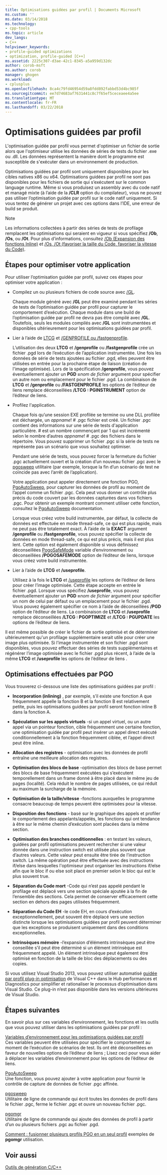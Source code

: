 ```yaml
---
title: Optimisations guidées par profil | Documents Microsoft
ms.custom: ''
ms.date: 03/14/2018
ms.technology:
- cpp-tools
ms.topic: article
dev_langs:
- C++
helpviewer_keywords:
- profile-guided optimizations
- optimization, profile-guided [C++]
ms.assetid: 2225c307-d3ae-42c1-8345-a5a959d132dc
author: corob-msft
ms.author: corob
manager: ghogen
ms.workload:
- cplusplus
ms.openlocfilehash: 8ca4c79fd46954d59a8fdd892fabbd53d4bc985f
ms.sourcegitcommit: ee7d74683af7631441c8c7f65ef5ceceaee4a5ee
ms.translationtype: MT
ms.contentlocale: fr-FR
ms.lasthandoff: 03/22/2018
---
```

# <a name="profile-guided-optimizations"></a>Optimisations guidées par profil

L'optimisation guidée par profil vous permet d'optimiser un fichier de sortie alors que l'optimiseur utilise les données de séries de tests du fichier .exe ou .dll. Les données représentent la manière dont le programme est susceptible de s'exécuter dans un environnement de production.

Optimisations guidées par profil sont uniquement disponibles pour les cibles natives x86 ou x64. Optimisations guidées par profil ne sont pas disponibles pour les fichiers de sortie qui s’exécutent sur le common language runtime. Même si vous produisez un assembly avec du code natif et managé mixte (à l’aide de la **/CLR** option du compilateur), vous ne pouvez pas utiliser l’optimisation guidée par profil sur le code natif uniquement. Si vous tentez de générer un projet avec ces options dans l’IDE, une erreur de build se produit.

> [!NOTE]
> Les informations collectées à partir des séries de tests de profilage remplacent les optimisations qui seraient en vigueur si vous spécifiez **/Ob**, **/Os**, ou **/Ot**. Pour plus d’informations, consultez [/Ob (Expansion des fonctions Inline)](../../build/reference/ob-inline-function-expansion.md) et [/Os, /Ot (favoriser la taille du Code, favoriser la vitesse du Code)](../../build/reference/os-ot-favor-small-code-favor-fast-code.md).

## <a name="steps-to-optimize-your-app"></a>Étapes pour optimiser votre application

Pour utiliser l’optimisation guidée par profil, suivez ces étapes pour optimiser votre application :

- Compilez un ou plusieurs fichiers de code source avec [/GL](../../build/reference/gl-whole-program-optimization.md).

   Chaque module généré avec **/GL** peut être examiné pendant les séries de tests de l’optimisation guidée par profil pour capturer le comportement d’exécution. Chaque module dans une build de l’optimisation guidée par profil ne devra pas être compilé avec **/GL**. Toutefois, seuls les modules compilés avec **/GL** sont instrumentées et disponibles ultérieurement pour les optimisations guidées par profil.

- Lier à l’aide de [LTCG](../../build/reference/ltcg-link-time-code-generation.md) et [/GENPROFILE ou /fastgenprofile](../../build/reference/genprofile-fastgenprofile-generate-profiling-instrumented-build.md).

   L’utilisation des deux **LTCG** et **/genprofile** ou **/fastgenprofile** crée un fichier .pgd lors de l’exécution de l’application instrumentée. Une fois les données de série de tests ajoutées au fichier .pgd, elles peuvent être utilisées en entrée pour la prochaine étape de liaison (création de l'image optimisée). Lors de la spécification **/genprofile**, vous pouvez éventuellement ajouter un **PGD =**_nom de fichier_ argument pour spécifier un autre nom ou emplacement pour le fichier .pgd. La combinaison de **LTCG** et **/genprofile** ou **/FASTGENPROFILE** les options de l’éditeur de liens remplace déconseillées **/LTCG : PGINSTRUMENT** option de l’éditeur de liens.

- Profilez l'application.

   Chaque fois qu’une session EXE profilée se termine ou une DLL profilée est déchargée, un *appname*! # .pgc fichier est créé. Un fichier .pgc contient des informations sur une série de tests d'application particulière. # est un nombre commençant par 1 qui est incrémenté selon le nombre d’autres *appname*! # .pgc des fichiers dans le répertoire. Vous pouvez supprimer un fichier .pgc si la série de tests ne représente pas un scénario que vous souhaitez optimiser.

   Pendant une série de tests, vous pouvez forcer la fermeture du fichier .pgc actuellement ouvert et la création d’un nouveau fichier .pgc avec le [pgosweep](../../build/reference/pgosweep.md) utilitaire (par exemple, lorsque la fin d’un scénario de test ne coïncide pas avec l’arrêt de l’application).

   Votre application peut appeler directement une fonction PGO, [PgoAutoSweep](pgoautosweep.md), pour capturer les données de profil au moment de l’appel comme un fichier .pgc. Cela peut vous donner un contrôle plus précis du code couvert par les données capturées dans vos fichiers .pgc. Pour obtenir un exemple montrant comment utiliser cette fonction, consultez le [PgoAutoSweep](pgoautosweep.md) documentation.

   Lorsque vous créez votre build instrumentée, par défaut, la collecte de données est effectuée en mode thread-safe, ce qui est plus rapide, mais ne peut pas être totalement exact. À l’aide de la **EXACT** argument **/genprofile** ou **/fastgenprofile**, vous pouvez spécifier la collecte de données en mode thread-safe, ce qui est plus précis, mais il est plus lent. Cette option est également disponible si vous définissez déconseillées [PogoSafeMode](environment-variables-for-profile-guided-optimizations.md#pogosafemode) variable d’environnement ou déconseillées **/POGOSAFEMODE** option de l’éditeur de liens, lorsque vous créez votre build instrumentée.

- Lier à l’aide de **LTCG** et **/useprofile**.

   Utilisez à la fois le **LTCG** et [/useprofile](useprofile.md) les options de l’éditeur de liens pour créer l’image optimisée. Cette étape accepte en entrée le fichier .pgd. Lorsque vous spécifiez **/useprofile**, vous pouvez éventuellement ajouter un **PGD =**_nom de fichier_ argument pour spécifier un nom de celui par défaut ou un emplacement pour le fichier .pgd. Vous pouvez également spécifier ce nom à l’aide de déconseillées **/PGD** option de l’éditeur de liens. La combinaison de **LTCG** et **/useprofile** remplace déconseillées **/LTCG : PGOPTIMIZE** et **/LTCG : PGUPDATE** les options de l’éditeur de liens.

Il est même possible de créer le fichier de sortie optimisé et de déterminer ultérieurement qu'un profilage supplémentaire serait utile pour créer une image plus optimisée. Si l’image instrumentée et son fichier .pgd sont disponibles, vous pouvez effectuer des séries de tests supplémentaires et régénérer l’image optimisée avec le fichier .pgd plus récent, à l’aide de la même **LTCG** et **/useprofile** les options de l’éditeur de liens .

## <a name="optimizations-performed-by-pgo"></a>Optimisations effectuées par PGO

Vous trouverez ci-dessous une liste des optimisations guidées par profil :

- **Incorporation (inlining)** , par exemple, s’il existe une fonction A que fréquemment appelle la fonction B et la fonction B est relativement petite, puis les optimisations guidées par profil seront fonction inline B dans la fonction A.

- **Spéculation sur les appels virtuels** -si un appel virtuel, ou un autre appel via un pointeur fonction, cible fréquemment une certaine fonction, une optimisation guidée par profil peut insérer un appel direct exécuté conditionnellement à la fonction fréquemment ciblée, et l’appel direct peut être inline.

- **Allocation des registres** - optimisation avec les données de profil entraîne une meilleure allocation des registres.

- **Optimisation des blocs de base** -optimisation des blocs de base permet des blocs de base fréquemment exécutées qui s’exécutent temporellement dans un frame donné à être placé dans le même jeu de pages (localité). Cela réduit le nombre de pages utilisées, ce qui réduit au maximum la surcharge de la mémoire.

- **Optimisation de la taille/vitesse** -fonctions auxquelles le programme consacre beaucoup de temps peuvent être optimisées pour la vitesse.

- **Disposition des fonctions** - basé sur le graphique des appels et profiler le comportement des appelants/appelés, les fonctions qui ont tendance à être sur le même chemin d’exécution sont placées dans la même section.

- **Optimisation des branches conditionnelles** : en testant les valeurs, guidées par profil optimisations peuvent rechercher si une valeur donnée dans une instruction switch est utilisée plus souvent que d’autres valeurs.  Cette valeur peut ensuite être tirée de l’instruction switch.  La même opération peut être effectuée avec des instructions if/else dans lesquelles l'optimiseur peut organiser les instructions if/else afin que le bloc if ou else soit placé en premier selon le bloc qui est le plus souvent true.

- **Séparation du Code mort** -Code qui n’est pas appelé pendant le profilage est déplacé vers une section spéciale ajoutée à la fin de l’ensemble des sections. Cela permet de conserver efficacement cette section en dehors des pages utilisées fréquemment.

- **Séparation du Code EH** -le code EH, en cours d’exécution exceptionnellement, peut souvent être déplacé vers une section distincte lorsque les optimisations guidées par profil peuvent déterminer que les exceptions se produisent uniquement dans des conditions exceptionnelles.

- **Intrinsèques mémoire** -l’expansion d’éléments intrinsèques peut être conseillée s’il peut être déterminé si un élément intrinsèque est fréquemment appelé. Un élément intrinsèque peut également être optimisé en fonction de la taille de bloc des déplacements ou des copies.

Si vous utilisez Visual Studio 2013, vous pouvez utiliser automatisé [guidée par profil plug-in optimisation](../../build/reference/profile-guided-optimization-in-the-performance-and-diagnostics-hub.md) de Visual C++ dans le Hub performances et Diagnostics pour simplifier et rationaliser le processus d’optimisation dans Visual Studio. Ce plug-in n’est pas disponible dans les versions ultérieures de Visual Studio.

## <a name="next-steps"></a>Étapes suivantes

En savoir plus sur ces variables d’environnement, les fonctions et les outils que vous pouvez utiliser dans les optimisations guidées par profil :

[Variables d’environnement pour les optimisations guidées par profil](../../build/reference/environment-variables-for-profile-guided-optimizations.md)<br/>
Ces variables peuvent être utilisées pour spécifier le comportement au moment de l’exécution de scénarios de test. Ils ont été déconseillées en faveur de nouvelles options de l’éditeur de liens ; Lisez ceci pour vous aider à déplacer les variables d’environnement pour les options de l’éditeur de liens.

[PgoAutoSweep](pgoautosweep.md)<br/>
Une fonction, vous pouvez ajouter à votre application pour fournir le contrôle de capture de données de fichier .pgc affinée.

[pgosweep](../../build/reference/pgosweep.md)<br/>
Utilitaire de ligne de commande qui écrit toutes les données de profil dans le fichier .pgc, ferme le fichier .pgc et ouvre un nouveau fichier .pgc.

[pgomgr](../../build/reference/pgomgr.md)<br/>
Utilitaire de ligne de commande qui ajoute des données de profil à partir d’un ou plusieurs fichiers .pgc au fichier .pgd.

[Comment : fusionner plusieurs profils PGO en un seul profil](../../build/reference/how-to-merge-multiple-pgo-profiles-into-a-single-profile.md) exemples de **pgomgr** utilisation.

## <a name="see-also"></a>Voir aussi

[Outils de génération C/C++](../../build/reference/c-cpp-build-tools.md)
